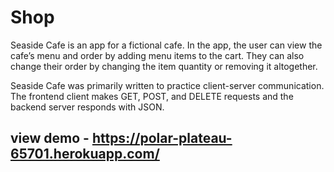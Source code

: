 # Shop
Seaside Cafe is an app for a fictional cafe. In the app, the user can view the cafe’s menu and order by adding menu items to the cart. They can also change their order by changing the item quantity or removing it altogether.

Seaside Cafe was primarily written to practice client-server communication. The frontend client makes GET, POST, and DELETE requests and the backend server responds with JSON.

## view demo - https://polar-plateau-65701.herokuapp.com/
